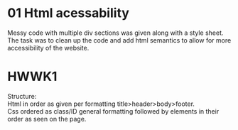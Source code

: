 # 01 Html acessability 

Messy code with multiple div sections was given along with a style sheet. The task was to clean up the code and add html semantics to allow for more accessibility of the website.

# HWWK1

Structure:
    <br>Html in order as given per formatting title>header>body>footer.
    <br>Css ordered as class/ID general formatting followed by elements in their order as seen on the page.